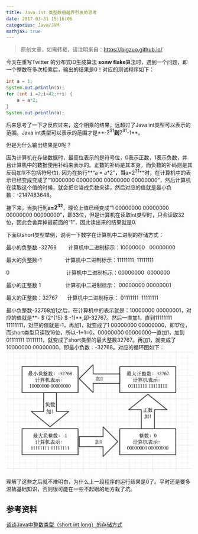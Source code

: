 ```yaml
---
title: Java int 类型数值越界引发的思考
date: 2017-03-31 15:16:06
categories: Java/JVM
mathjax: true
---
```


> 原创文章，如需转载，请注明来自：<https://bigzuo.github.io/>


今天在重写Twitter 的分布式ID生成算法 **sonw flake**算法时，遇到一个问题，即一个整数在多次相乘后，输出的结果是0！对应的测试程序如下：  

```java
int a = 1;
System.out.println(a);
for (int i =2;i<42;++i) {
   	a = a*2;
}
System.out.println(a);

```

后来思考了一下才反应过来，这个相乘的结果，远超过了Java int类型可以表示的范围。Java int类型可以表示的范围才是**-$2^{31}$**到**$2^{31}$-1**。  

但是为什么输出结果是0呢？  
<!-- more -->

因为计算机在存储数据时，最高位表示的是符号位，0表示正数，1表示负数，并且计算机中的数据使用补码来表示的。正数的补码是其本身，而负数的补码则是其反码加1(不包括符号位).
因为在执行**“a = a*2”**，当**a=$2^{31}$**时，在计算机中的表示已经变成变成了“10000000 00000000 00000000 00000000”，然后计算机在读取这个值的时候，就会把它当成负数来读，然后对应的值就是最小负数：-2147483648。  

接下来，当执行到**a=$2^{32}$**，理论上值已经变成“1 00000000 00000000 00000000 00000000”，即33位，但是计算机在读取int类型时，只会读取32位，因此会舍弃掉最前面的“1”，因此读出来的结果就是0.  

下面以short类型举例，说明一下数字在计算机中二进制的存储方式：  
<p>最小的负整数 -32768&nbsp;&nbsp;&nbsp;&nbsp;&nbsp;&nbsp;&nbsp; 计算机中二进制标示：10000000&nbsp;&nbsp; 00000000</p>
<p>最大的负整数-1　　　　&nbsp;&nbsp;计算机中二进制标示：11111111&nbsp; 11111111</p>
<p>0　　　　　　　　　　　计算机中二进制标示：00000000&nbsp; 0000000</p>
<p>最小的正整数 1&nbsp;&nbsp;&nbsp;&nbsp;&nbsp;&nbsp;&nbsp;&nbsp;&nbsp;&nbsp;&nbsp;&nbsp;&nbsp;&nbsp;&nbsp;&nbsp; 计算机中二进制标示： 00000000 00000001</p>
<p>最大的正整数：32767　&nbsp;&nbsp;&nbsp;计算机中二进制标示： 01111111&nbsp; 11111111</p>

最小负整数-32768加1之后，在计算机中的表示就是：10000000  00000001，对应的值就是**- $ (2^{15} $ -1)**,即-32767。然后一直加1，直到11111111 11111111，对应的值就是-1，再加1，就变成了1 00000000 00000000，即17位，而short类型只读取16位，所以-1+1=0。00000000 00000000一直加1，加到01111111 11111111，就变成了short类型的最大整数32767。再加1，就变成了10000000  00000000，即最小负数：-32768。对应的循环图如下：  
![](img/short_int.png)  

理解了这些之后就不难明白，为什么上一段程序的运行结果是0了。平时还是要多温故基础知识，否则很可能在一些不起眼的地方栽了坑。

## 参考资料
[谈谈Java中整数类型（short int long）的存储方式](http://udn.yyuap.com/topic/java/web/12110.html)


